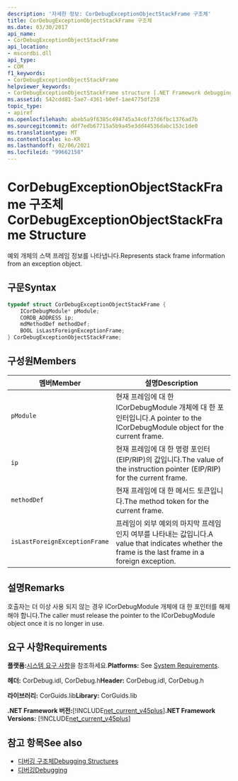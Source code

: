 ```yaml
---
description: '자세한 정보: CorDebugExceptionObjectStackFrame 구조체'
title: CorDebugExceptionObjectStackFrame 구조체
ms.date: 03/30/2017
api_name:
- CorDebugExceptionObjectStackFrame
api_location:
- mscordbi.dll
api_type:
- COM
f1_keywords:
- CorDebugExceptionObjectStackFrame
helpviewer_keywords:
- CorDebugExceptionObjectStackFrame structure [.NET Framework debugging]
ms.assetid: 542cdd81-5ae7-4361-b0ef-1ae4775df258
topic_type:
- apiref
ms.openlocfilehash: abeb5a9f6385c494745a34c6f37d6fbc1376ad7b
ms.sourcegitcommit: ddf7edb67715a5b9a45e3dd44536dabc153c1de0
ms.translationtype: MT
ms.contentlocale: ko-KR
ms.lasthandoff: 02/06/2021
ms.locfileid: "99662158"
---
```

# <a name="cordebugexceptionobjectstackframe-structure"></a><span data-ttu-id="34906-103">CorDebugExceptionObjectStackFrame 구조체</span><span class="sxs-lookup"><span data-stu-id="34906-103">CorDebugExceptionObjectStackFrame Structure</span></span>

<span data-ttu-id="34906-104">예외 개체의 스택 프레임 정보를 나타냅니다.</span><span class="sxs-lookup"><span data-stu-id="34906-104">Represents stack frame information from an exception object.</span></span>  
  
## <a name="syntax"></a><span data-ttu-id="34906-105">구문</span><span class="sxs-lookup"><span data-stu-id="34906-105">Syntax</span></span>  
  
```cpp  
typedef struct CorDebugExceptionObjectStackFrame {  
    ICorDebugModule* pModule;  
    CORDB_ADDRESS ip;  
    mdMethodDef methodDef;  
    BOOL isLastForeignExceptionFrame;  
} CorDebugExceptionObjectStackFrame;  
```  
  
## <a name="members"></a><span data-ttu-id="34906-106">구성원</span><span class="sxs-lookup"><span data-stu-id="34906-106">Members</span></span>  
  
|<span data-ttu-id="34906-107">멤버</span><span class="sxs-lookup"><span data-stu-id="34906-107">Member</span></span>|<span data-ttu-id="34906-108">설명</span><span class="sxs-lookup"><span data-stu-id="34906-108">Description</span></span>|  
|------------|-----------------|  
|`pModule`|<span data-ttu-id="34906-109">현재 프레임에 대 한 ICorDebugModule 개체에 대 한 포인터입니다.</span><span class="sxs-lookup"><span data-stu-id="34906-109">A pointer to the ICorDebugModule object for the current frame.</span></span>|  
|`ip`|<span data-ttu-id="34906-110">현재 프레임에 대 한 명령 포인터 (EIP/RIP)의 값입니다.</span><span class="sxs-lookup"><span data-stu-id="34906-110">The value of the instruction pointer (EIP/RIP) for the current frame.</span></span>|  
|`methodDef`|<span data-ttu-id="34906-111">현재 프레임에 대 한 메서드 토큰입니다.</span><span class="sxs-lookup"><span data-stu-id="34906-111">The method token for the current frame.</span></span>|  
|`isLastForeignExceptionFrame`|<span data-ttu-id="34906-112">프레임이 외부 예외의 마지막 프레임 인지 여부를 나타내는 값입니다.</span><span class="sxs-lookup"><span data-stu-id="34906-112">A value that indicates whether the frame is the last frame in a foreign exception.</span></span>|  
  
## <a name="remarks"></a><span data-ttu-id="34906-113">설명</span><span class="sxs-lookup"><span data-stu-id="34906-113">Remarks</span></span>  

 <span data-ttu-id="34906-114">호출자는 더 이상 사용 되지 않는 경우 ICorDebugModule 개체에 대 한 포인터를 해제 해야 합니다.</span><span class="sxs-lookup"><span data-stu-id="34906-114">The caller must release the pointer to the ICorDebugModule object once it is no longer in use.</span></span>  
  
## <a name="requirements"></a><span data-ttu-id="34906-115">요구 사항</span><span class="sxs-lookup"><span data-stu-id="34906-115">Requirements</span></span>  

 <span data-ttu-id="34906-116">**플랫폼:**[시스템 요구 사항](../../get-started/system-requirements.md)을 참조하세요.</span><span class="sxs-lookup"><span data-stu-id="34906-116">**Platforms:** See [System Requirements](../../get-started/system-requirements.md).</span></span>  
  
 <span data-ttu-id="34906-117">**헤더:** CorDebug.idl, CorDebug.h</span><span class="sxs-lookup"><span data-stu-id="34906-117">**Header:** CorDebug.idl, CorDebug.h</span></span>  
  
 <span data-ttu-id="34906-118">**라이브러리:** CorGuids.lib</span><span class="sxs-lookup"><span data-stu-id="34906-118">**Library:** CorGuids.lib</span></span>  
  
 <span data-ttu-id="34906-119">**.NET Framework 버전:**[!INCLUDE[net_current_v45plus](../../../../includes/net-current-v45plus-md.md)]</span><span class="sxs-lookup"><span data-stu-id="34906-119">**.NET Framework Versions:** [!INCLUDE[net_current_v45plus](../../../../includes/net-current-v45plus-md.md)]</span></span>  
  
## <a name="see-also"></a><span data-ttu-id="34906-120">참고 항목</span><span class="sxs-lookup"><span data-stu-id="34906-120">See also</span></span>

- [<span data-ttu-id="34906-121">디버깅 구조체</span><span class="sxs-lookup"><span data-stu-id="34906-121">Debugging Structures</span></span>](debugging-structures.md)
- [<span data-ttu-id="34906-122">디버깅</span><span class="sxs-lookup"><span data-stu-id="34906-122">Debugging</span></span>](index.md)
